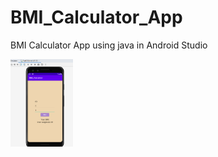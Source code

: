 # BMI_Calculator_App
BMI Calculator App using java in Android Studio

<img
  src="https://github.com/SouravBarman001/BMI_Calculator_App/blob/main/BMI%20Calculator.png"
  alt="Alt text"
  title="Optional title"
  style="display: inline-block; margin: 0 auto; max-width: 100px">
